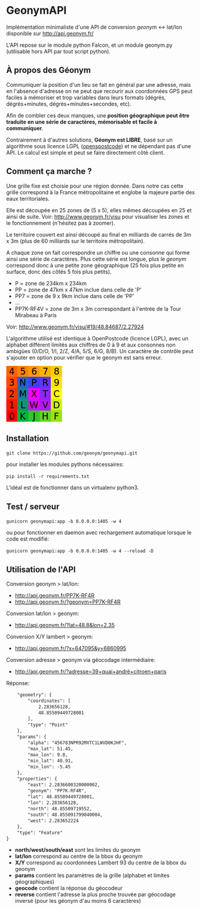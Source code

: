 # GeonymAPI

Implémentation minimaliste d'une API de conversion *geonym* <-> lat/lon disponible sur http://api.geonym.fr/

L'API repose sur le module python Falcon, et un module geonym.py (utilisable hors API par tout script python).


## À propos des Géonym

Communiquer la position d'un lieu se fait en général par une adresse, mais en l'absence d'adresse on ne peut que recourir aux coordonnées GPS peut faciles à mémoriser et trop variables dans leurs formats (dégrés, dégrés+minutes, dégrés+minutes+secondes, etc).

Afin de combler ces deux manques, une **position géographique peut être traduite en une série de caractères, mémorisable et facile à communiquer**.

Contrairement à d'autres solutions, **Géonym est LIBRE**, basé sur un algorithme sous licence LGPL ([openspostcode](http://www.openspostcode.org)) et ne dépendant pas d'une API. Le calcul est simple et peut se faire directement côté client.


## Comment ça marche ?

Une grille fixe est choisie pour une région donnée. Dans notre cas cette grille correspond à la France métropolitaine et englobe la majeure partie des eaux territoriales.

Elle est découpée en 25 zones de (5 x 5), elles mêmes découpées en 25 et ainsi de suite. Voir: http://www.geonym.fr/visu pour visualiser les zones et le fonctionnement (n'hésitez pas à zoomer).

Le territoire couvert est ainsi découpé au final en milliards de carrés de 3m x 3m (plus de 60 milliards sur le territoire métropolitain).

A chaque zone on fait correspondre un chiffre ou une consonne qui forme ainsi une série de caractères. Plus cette série est longue, plus le *geonym* correspond donc à une petite zone géographique (25 fois plus petite en surface, donc des côtés 5 fois plus petits).

- P = zone de 234km x 234km
- PP = zone de 47km x 47km inclue dans celle de 'P'
- PP7 = zone de 9 x 9km inclue dans celle de 'PP'
- ...
- PP7K-RF4V = zone de 3m x 3m correspondant à l'entrée de la Tour Mirabeau à Paris

Voir: http://www.geonym.fr/visu/#19/48.84687/2.27924

L'algorithme utilisé est identique à OpenPostcode (licence LGPL), avec un alphabet différent limités aux chiffres de 0 à 9 et aux consonnes non ambigües (0/D/O, 1/I, 2/Z, 4/A, 5/S, 6/G, 8/B). Un caractère de contrôle peut s'ajouter en option pour vérifier que le geonym est sans erreur.

![Alphabet geonym et répartition en spirale](https://raw.githubusercontent.com/geonym/visugeonym/master/img/geonym_small.png)


## Installation

`git clone https://github.com/geonym/geonymapi.git`

pour installer les modules pythons nécessaires:

`pip install -r requirements.txt`

L'idéal est de fonctionner dans un virtualenv python3.


## Test / serveur

`gunicorn geonymapi:app -b 0.0.0.0:1405 -w 4`

ou pour fonctionner en daemon avec rechargement automatique lorsque le code est modifié:

`gunicorn geonymapi:app -b 0.0.0.0:1405 -w 4 --reload -D`


## Utilisation de l'API

Conversion geonym > lat/lon:
- http://api.geonym.fr/PP7K-RF4R
- http://api.geonym.fr/?geonym=PP7K-RF4R

Conversion lat/lon > geonym:
- http://api.geonym.fr/?lat=48.8&lon=2.35

Conversion X/Y lambert > geonym:
- http://api.geonym.fr/?x=647095&y=6860995

Conversion adresse > geonym via géocodage intermédiaire:
- http://api.geonym.fr/?adresse=39+quai+andré+citroen+paris

Réponse:
```{
    "geometry": {
        "coordinates": [
            2.283656128,
            48.85509449728001
        ],
        "type": "Point"
    },
    "params": {
        "alpha": "456783NPR92MXTC1LWVD0KJHF",
        "max_lat": 51.45,
        "max_lon": 9.8,
        "min_lat": 40.91,
        "min_lon": -5.45
    },
    "properties": {
        "east": 2.2836600320000002,
        "geonym": "PP7K-RF4R",
        "lat": 48.85509449728001,
        "lon": 2.283656128,
        "north": 48.85509719552,
        "south": 48.855091799040004,
        "west": 2.283652224
    },
    "type": "Feature"
}
```

- **north/west/south/east** sont les limites du geonym
- **lat/lon** correspond au centre de la bbox du geonym
- **X/Y** correspond au coordonnées Lambert 93 du centre de la bbox du geonym
- **params** contient les paramètres de la grille (alphabet et limites géographiques)
- **geocode** contient la réponse du géocodeur
- **reverse** contient l'adresse la plus proche trouvée par géocodage inversé (pour les géonym d'au moins 6 caractères)
